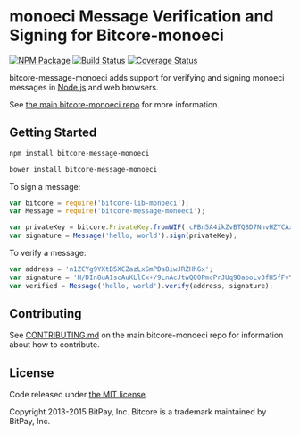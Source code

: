 # monoeci Message Verification and Signing for Bitcore-monoeci


[![NPM Package](https://img.shields.io/npm/v/bitcore-message-monoeci.svg?style=flat-square)](https://www.npmjs.org/package/bitcore-message-monoeci)
[![Build Status](https://img.shields.io/travis/yoyae/bitcore-message-monoeci.svg?branch=master&style=flat-square)](https://travis-ci.org/yoyae/bitcore-message-monoeci)
[![Coverage Status](https://img.shields.io/coveralls/yoyae/bitcore-message-monoeci.svg?style=flat-square)](https://coveralls.io/r/yoyae/bitcore-message-monoeci?branch=master)

bitcore-message-monoeci adds support for verifying and signing monoeci messages in [Node.js](http://nodejs.org/) and web browsers.

See [the main bitcore-monoeci repo](https://github.com/yoyae/bitcore-monoeci) for more information.

## Getting Started

```sh
npm install bitcore-message-monoeci
```

```sh
bower install bitcore-message-monoeci
```

To sign a message:

```javascript
var bitcore = require('bitcore-lib-monoeci');
var Message = require('bitcore-message-monoeci');

var privateKey = bitcore.PrivateKey.fromWIF('cPBn5A4ikZvBTQ8D7NnvHZYCAxzDZ5Z2TSGW2LkyPiLxqYaJPBW4');
var signature = Message('hello, world').sign(privateKey);
```

To verify a message:

```javascript
var address = 'n1ZCYg9YXtB5XCZazLxSmPDa8iwJRZHhGx';
var signature = 'H/DIn8uA1scAuKLlCx+/9LnAcJtwQQ0PmcPrJUq90aboLv3fH5fFvY+vmbfOSFEtGarznYli6ShPr9RXwY9UrIY=';
var verified = Message('hello, world').verify(address, signature);
```

## Contributing

See [CONTRIBUTING.md](https://github.com/yoyae/bitcore-monoeci/blob/master/CONTRIBUTING.md) on the main bitcore-monoeci repo for information about how to contribute.

## License

Code released under [the MIT license](https://github.com/bitpay/bitcore/blob/master/LICENSE).

Copyright 2013-2015 BitPay, Inc. Bitcore is a trademark maintained by BitPay, Inc.

